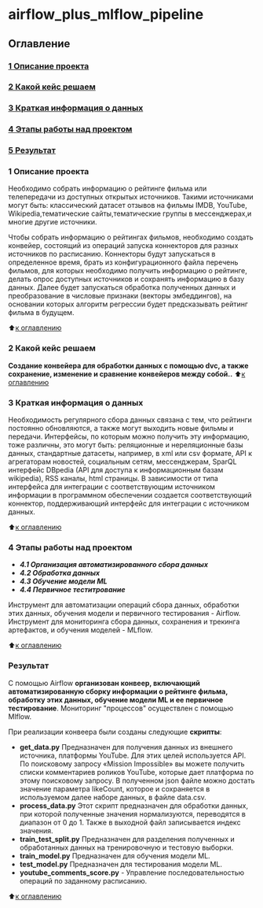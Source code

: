 # airflow_plus_mlflow_pipeline


## Оглавление
### [1 Описание проекта](https://github.com/PismarovMikhail/airflow_plus_mlflow_pipeline/edit/main/README.md)
### [2 Какой кейс решаем](https://github.com/PismarovMikhail/airflow_plus_mlflow_pipeline/edit/main/README.md)
### [3 Краткая информация о данных](https://github.com/PismarovMikhail/airflow_plus_mlflow_pipeline/edit/main/README.md)
### [4 Этапы работы над проектом](https://github.com/PismarovMikhail/airflow_plus_mlflow_pipeline/edit/main/README.md)
### [5 Результат](https://github.com/PismarovMikhail/airflow_plus_mlflow_pipeline/edit/main/README.md)

### 1 Описание проекта
Необходимо собрать информацию о рейтинге фильма или телепередачи из доступных открытых источников. Такими источниками могут быть:
классический датасет отзывов на фильмы IMDB, YouTube, Wikipedia,тематические сайты,тематические группы в мессенджерах,и многие другие источники.

Чтобы собрать информацию о рейтингах фильмов, необходимо создать конвейер, состоящий из операций запуска коннекторов для разных источников по расписанию. Коннекторы будут запускаться в определенное время, брать из конфигурационного файла перечень фильмов, для которых необходимо получить информацию о рейтинге, делать опрос доступных источников и сохранять информацию в базу данных. Далее будет запускаться обработка полученных данных и преобразование в числовые признаки (векторы эмбеддингов), на основании которых алгоритм регрессии будет предсказывать рейтинг фильма в будущем.

:arrow_up:[к оглавлению](https://github.com/PismarovMikhail/airflow_plus_mlflow_pipeline/tree/main/README.md#Оглавление)

### 2 Какой кейс решаем

**Cоздание конвейера для обработки данных с помощью dvc, а также сохранение, изменение и сравнение конвейеров между собой..**
:arrow_up:[к оглавлению](https://github.com/PismarovMikhail/airflow_plus_mlflow_pipeline/tree/main/README.md#Оглавление)

### 3 Краткая информация о данных

Необходимость регулярного сбора данных связана с тем, что рейтинги постоянно обновляются, а также могут выходить новые фильмы и передачи. Интерфейсы, по которым можно получить эту информацию, тоже различны, это могут быть: реляционные и нереляционные базы данных, стандартные датасеты, например, в xml или csv формате, API к агрегаторам новостей, социальным сетям, мессенджерам, SparQL интерфейс DBpedia (API для доступа к информационным базам wikipedia), RSS каналы, html страницы. В зависимости от типа интерфейса для интеграции с соответствующим источником информации в программном обеспечении создается соответствующий коннектор, поддерживающий интерфейс для интеграции с источником данных.

:arrow_up:[к оглавлению](https://github.com/PismarovMikhail/airflow_plus_mlflow_pipeline/tree/main/README.md#Оглавление)

### 4 Этапы работы над проектом

- ***4.1 Организация автоматизированного сбора данных***
- ***4.2 Обработка данных***
- ***4.3 Обучение модели ML***
- ***4.4 Первичное теститрование***

Инструмент для автоматизации операций сбора данных, обработки этих данных, обучения модели и первичного тестирования - Airflow.  Инструмент для мониторинга сбора данных, сохранения и трекинга артефактов, и обучения моделей - MLflow.

:arrow_up:[к оглавлению](https://github.com/PismarovMikhail/airflow_plus_mlflow_pipeline/tree/main/README.md#Оглавление)

### Результат

С помощью Airflow **организован конвеер, включающий автоматизированную сборку информации о рейтинге фильма, обработку этих данных, обучение модели ML и ее первичное тестирование**. Мониторинг "процессов" осуществлен с помощью Mlflow.

При реализации конвеера были созданы следующие **скрипты**:
- **get_data.py** Предназначен для получения данных из внешнего источника, платформы YouTube. Для этих целей используется API. По поисковому запросу «Mission Impossible» вы можете получить списки комментариев роликов YouTube, которые дает платформа по этому поисковому запросу. В полученном json файле можно достать значение параметра likeCount, которое и сохраняется в используемом далее наборе данных, в файле data.csv.
- **process_data.py** Этот скрипт предназначен для обработки данных, при которой полученные значения нормализуются, переводятся в диапазон от 0 до 1. Также в выходной файл записывается индекс значения.
- **train_test_split.py** Предназначен для разделения полученных и обработанных данных на тренировочную и тестовую выборки.
- **train_model.py** Предназначен для обучения модели ML.
- **test_model.py** Предназначен для тестирования модели ML.
- **youtube_comments_score.py** - Управление последовательностью операций по заданному расписанию.


:arrow_up:[к оглавлению](https://github.com/PismarovMikhail/airflow_plus_mlflow_pipeline/tree/main/README.md#Оглавление)
